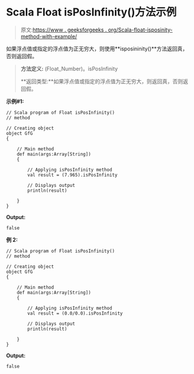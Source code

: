 # Scala Float isPosInfinity()方法示例

> 原文:[https://www . geeksforgeeks . org/Scala-float-isposinity-method-with-example/](https://www.geeksforgeeks.org/scala-float-isposinfinity-method-with-example/)

如果浮点值或指定的浮点值为正无穷大，则使用**isposininity()**方法返回真，否则返回假。

> **方法定义:** (Float_Number)。isPosInfinity
> 
> **返回类型:**如果浮点值或指定的浮点值为正无穷大，则返回真，否则返回假。

**示例#1:**

```
// Scala program of Float isPosInfinity()
// method

// Creating object
object GfG
{ 

    // Main method
    def main(args:Array[String])
    {

        // Applying isPosInfinity method
        val result = (7.965).isPosInfinity

        // Displays output
        println(result)

    }
} 
```

**Output:**

```
false

```

**例 2:**

```
// Scala program of Float isPosInfinity()
// method

// Creating object
object GfG
{ 

    // Main method
    def main(args:Array[String])
    {

        // Applying isPosInfinity method
        val result = (0.0/0.0).isPosInfinity

        // Displays output
        println(result)

    }
} 
```

**Output:**

```
false

```